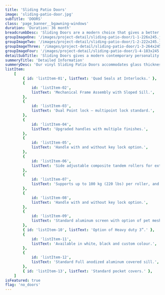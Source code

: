 ```yaml
---
title: 'Sliding Patio Doors'
image: 'sliding-patio-door.jpg'
subTitle: 'DOORS'
class: 'page_banner__bgawning-windows'
duration: 'Duration: 36 month'
breadcrumbDesc: 'Sliding Doors are a modern choice that gives a better view'
groupImageOne: '/images/project-detail/sliding-patio-door/1-1-226x245.jpg'
groupImageTwo: '/images/project-detail/sliding-patio-door/1-2-222x245.jpg'
groupImageThree: '/images/project-detail/sliding-patio-door/1-3-264x245.jpg'
groupImageFour: '/images/project-detail/sliding-patio-door/1-4-183x245.jpg'
detailSubTitle: 'Sliding Doors gives a modern contemporary personality to your walls and interiors.'
summeryTitle: 'Detailed Information'
summeryDesc: 'Our vinyl Sliding Patio Doors accommodates glass thickness up to 1 ⅜” and full support of all panes on triple units. We use G90 galvanized steel reinforced sashes for industry-leading structural integrity.'
listItem:
    [
        { id: 'listItem-01', listText: 'Quad Seals at Interlocks.' },
        {
            id: 'listItem-02',
            listText: 'Mechanical Frame Assembly with Sloped Sill.',
        },
        {
            id: 'listItem-03',
            listText: 'Dual Point lock – multipoint lock standard.',
        },
        {
            id: 'listItem-04',
            listText: 'Upgraded handles with multiple finishes.',
        },
        {
            id: 'listItem-05',
            listText: 'Handle with and without key lock option.',
        },
        {
            id: 'listItem-06',
            listText: 'Side adjustable composite tandem rollers for extremely smooth and reduced noise operation.',
        },
        {
            id: 'listItem-07',
            listText: 'Supports up to 100 kg (220 lbs) per roller, and up to 200 kg (440 lbs) per door.',
        },
        {
            id: 'listItem-08',
            listText: 'Handle with and without key lock option.',
        },
        {
            id: 'listItem-09',
            listText: 'Standard aluminum screen with option of pet mesh.',
        },
        { id: 'listItem-10', listText: 'Option of Heavy duty 3”.' },
        {
            id: 'listItem-11',
            listText: 'Available in white, black and custom colour.',
        },
        {
            id: 'listItem-12',
            listText: 'Standard Full anodized aluminum covered sill.',
        },
        { id: 'listItem-13', listText: 'Standard pocket covers.' },
    ]
isFeatured: true
flag: 'no_doors'
---
```

